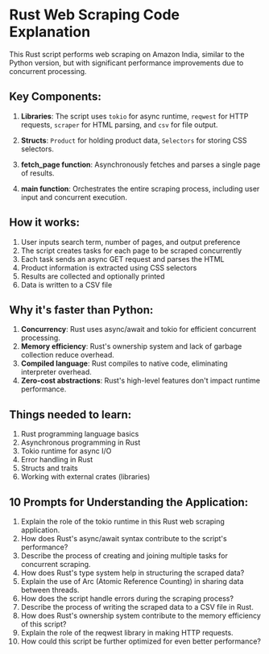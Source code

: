 # Rust Web Scraping Code Explanation

This Rust script performs web scraping on Amazon India, similar to the Python version, but with significant performance improvements due to concurrent processing.

## Key Components:

1. **Libraries**: The script uses `tokio` for async runtime, `reqwest` for HTTP requests, `scraper` for HTML parsing, and `csv` for file output.

2. **Structs**: `Product` for holding product data, `Selectors` for storing CSS selectors.

3. **fetch_page function**: Asynchronously fetches and parses a single page of results.

4. **main function**: Orchestrates the entire scraping process, including user input and concurrent execution.

## How it works:

1. User inputs search term, number of pages, and output preference
2. The script creates tasks for each page to be scraped concurrently
3. Each task sends an async GET request and parses the HTML
4. Product information is extracted using CSS selectors
5. Results are collected and optionally printed
6. Data is written to a CSV file

## Why it's faster than Python:

1. **Concurrency**: Rust uses async/await and tokio for efficient concurrent processing.
2. **Memory efficiency**: Rust's ownership system and lack of garbage collection reduce overhead.
3. **Compiled language**: Rust compiles to native code, eliminating interpreter overhead.
4. **Zero-cost abstractions**: Rust's high-level features don't impact runtime performance.

## Things needed to learn:

1. Rust programming language basics
2. Asynchronous programming in Rust
3. Tokio runtime for async I/O
4. Error handling in Rust
5. Structs and traits
6. Working with external crates (libraries)

## 10 Prompts for Understanding the Application:

1. Explain the role of the tokio runtime in this Rust web scraping application.
2. How does Rust's async/await syntax contribute to the script's performance?
3. Describe the process of creating and joining multiple tasks for concurrent scraping.
4. How does Rust's type system help in structuring the scraped data?
5. Explain the use of Arc (Atomic Reference Counting) in sharing data between threads.
6. How does the script handle errors during the scraping process?
7. Describe the process of writing the scraped data to a CSV file in Rust.
8. How does Rust's ownership system contribute to the memory efficiency of this script?
9. Explain the role of the reqwest library in making HTTP requests.
10. How could this script be further optimized for even better performance?
```
